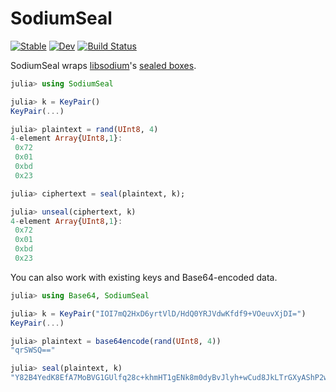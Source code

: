 # SodiumSeal

[![Stable](https://img.shields.io/badge/docs-stable-blue.svg)](https://christopher-dG.github.io/SodiumSeal.jl/stable)
[![Dev](https://img.shields.io/badge/docs-dev-blue.svg)](https://christopher-dG.github.io/SodiumSeal.jl/dev)
[![Build Status](https://travis-ci.com/christopher-dG/SodiumSeal.jl.svg?branch=master)](https://travis-ci.com/christopher-dG/SodiumSeal.jl)

SodiumSeal wraps [libsodium](https://download.libsodium.org/doc)'s [sealed boxes](https://download.libsodium.org/doc/public-key_cryptography/sealed_boxes).

```jl
julia> using SodiumSeal

julia> k = KeyPair()
KeyPair(...)

julia> plaintext = rand(UInt8, 4)
4-element Array{UInt8,1}:
 0x72
 0x01
 0xbd
 0x23

julia> ciphertext = seal(plaintext, k);

julia> unseal(ciphertext, k)
4-element Array{UInt8,1}:
 0x72
 0x01
 0xbd
 0x23
```

You can also work with existing keys and Base64-encoded data.

```julia
julia> using Base64, SodiumSeal

julia> k = KeyPair("IOI7mQ2HxD6yrtVlD/HdQ0YRJVdwKfdf9+VOeuvXjDI=")
KeyPair(...)

julia> plaintext = base64encode(rand(UInt8, 4))
"qrSWSQ=="

julia> seal(plaintext, k)
"Y82B4YedK8EfA7MoBVG1GUlfq28c+khmHT1gENk8m0dyBvJlyh+wCud8JkLTrGXyAShP2w=="
```
